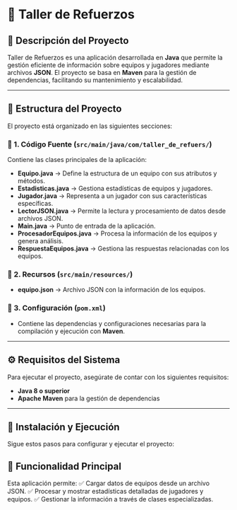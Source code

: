 # 📌 Taller de Refuerzos

## 📖 Descripción del Proyecto
Taller de Refuerzos es una aplicación desarrollada en **Java** que permite la gestión eficiente de información sobre equipos y jugadores mediante archivos **JSON**. El proyecto se basa en **Maven** para la gestión de dependencias, facilitando su mantenimiento y escalabilidad.

---

## 📂 Estructura del Proyecto
El proyecto está organizado en las siguientes secciones:

### 🔹 1. Código Fuente (`src/main/java/com/taller_de_refuers/`)
Contiene las clases principales de la aplicación:

- **Equipo.java** → Define la estructura de un equipo con sus atributos y métodos.
- **Estadisticas.java** → Gestiona estadísticas de equipos y jugadores.
- **Jugador.java** → Representa a un jugador con sus características específicas.
- **LectorJSON.java** → Permite la lectura y procesamiento de datos desde archivos JSON.
- **Main.java** → Punto de entrada de la aplicación.
- **ProcesadorEquipos.java** → Procesa la información de los equipos y genera análisis.
- **RespuestaEquipos.java** → Gestiona las respuestas relacionadas con los equipos.

### 🔹 2. Recursos (`src/main/resources/`)
- **equipo.json** → Archivo JSON con la información de los equipos.

### 🔹 3. Configuración (`pom.xml`)
- Contiene las dependencias y configuraciones necesarias para la compilación y ejecución con **Maven**.

---

## ⚙️ Requisitos del Sistema
Para ejecutar el proyecto, asegúrate de contar con los siguientes requisitos:
- **Java 8 o superior**
- **Apache Maven** para la gestión de dependencias

---

## 🚀 Instalación y Ejecución
Sigue estos pasos para configurar y ejecutar el proyecto:



## 🎯 Funcionalidad Principal
Esta aplicación permite:
✅ Cargar datos de equipos desde un archivo JSON.
✅ Procesar y mostrar estadísticas detalladas de jugadores y equipos.
✅ Gestionar la información a través de clases especializadas.





